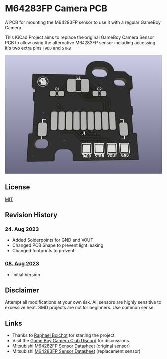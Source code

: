# M64283FP Camera PCB

A PCB for mounting the M64283FP sensor to use it with a regular GameBoy Camera

This KiCad Project aims to replace the original GameBoy Camera Sensor PCB to allow using the alternative M64283FP sensor including accessing it's two extra pins `TADD` and `STRB`

![3D view](/img/3d.png)

## License
[MIT](LICENSE)

## Revision History
### 24. Aug 2023
  * Added Solderpoints for GND and VOUT
  * Changed PCB Shape to prevent light leaking
  * Changed footprints to prevent
### [08. Aug 2023](https://github.com/HerrZatacke/M64283FP-Camera-PCB/tree/d5482509ec9628336e77a40f23f6922016d4d017)
  * Initial Version

## Disclaimer
Attempt all modifications at your own risk. All sensors are highly sensitive to excessive heat. SMD projects are not for beginners. Use common sense. 

## Links
- Thanks to [Raphaël Boichot](https://github.com/Raphael-Boichot/) for starting the project.
- Visit the [Game Boy Gamera Club Discord](https://discord.gg/C7WFJHG) for discussions.
- Mitsubishi [M64282FP Sensor Datasheet](https://pdf1.alldatasheet.com/datasheet-pdf/view/146598/MITSUBISHI/M64282FP.html) (original sensor)
- Mitsubishi [M64283FP Sensor Datasheet](https://pdf1.alldatasheet.com/datasheet-pdf/view/89637/MITSUBISHI/M64283FP.html) (replacement sensor) 

